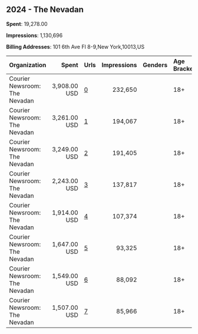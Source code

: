 ## 2024 - The Nevadan 
**Spent**: 19,278.00

**Impressions**: 1,130,696

**Billing Addresses**: 101 6th Ave Fl 8-9,New York,10013,US

|Organization|Spent|Urls|Impressions|Genders|Age Brackets|Country Codes|
|:---|---:|:---|---:|:---|:---|:---|
|Courier Newsroom: The Nevadan|3,908.00 USD|[0](https://www.snap.com/political-ads/asset/0ed485d85c06c7fbe5cb996b0f18caeceab619cbffad0357bf31a6c123d819b7?mediaType=mp4)|232,650||18+|united states|
|Courier Newsroom: The Nevadan|3,261.00 USD|[1](https://www.snap.com/political-ads/asset/30277d64aeaebfc9904e87b5a52a9befead130eff440eeec7f04e865a310e6be?mediaType=mp4)|194,067||18+|united states|
|Courier Newsroom: The Nevadan|3,249.00 USD|[2](https://www.snap.com/political-ads/asset/9e9f213b5ef82050c8f88c88bfccb08a235e5d4bd2765b87b799b02d578c342b?mediaType=mp4)|191,405||18+|united states|
|Courier Newsroom: The Nevadan|2,243.00 USD|[3](https://www.snap.com/political-ads/asset/9adb9c09ddc39a923a2cb855b2a6adf5e9006ce95efe44f00fb9614e02068ba4?mediaType=mp4)|137,817||18+|united states|
|Courier Newsroom: The Nevadan|1,914.00 USD|[4](https://www.snap.com/political-ads/asset/96fd3e8521b085f28c93f9f8f089fadc418f6e9b69477711be8782c626d0b021?mediaType=mp4)|107,374||18+|united states|
|Courier Newsroom: The Nevadan|1,647.00 USD|[5](https://www.snap.com/political-ads/asset/cbc4b0aba948906aedb427528191cfce6d45a4a6618cc5b0272995d07892528e?mediaType=mp4)|93,325||18+|united states|
|Courier Newsroom: The Nevadan|1,549.00 USD|[6](https://www.snap.com/political-ads/asset/a54e91cf1447c5c9103bac818100123ec52fbfe293630548db1b165d4dd8d4cf?mediaType=mp4)|88,092||18+|united states|
|Courier Newsroom: The Nevadan|1,507.00 USD|[7](https://www.snap.com/political-ads/asset/18560045a478ac1e0d7f4cf89450d7a3d6a80d5d9900a9e9175a1149d14211c7?mediaType=mp4)|85,966||18+|united states|
